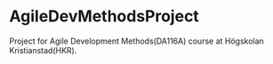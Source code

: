 # AgileDevMethodsProject
Project for Agile Development Methods(DA116A) course at Högskolan Kristianstad(HKR).
